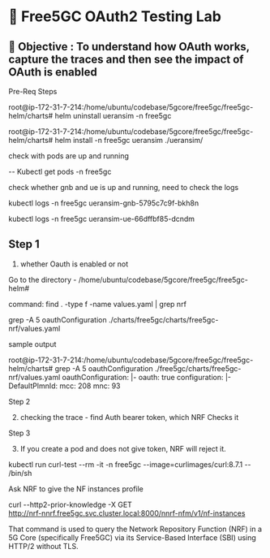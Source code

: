 # 🧪 Free5GC OAuth2 Testing Lab

## 🎯 Objective : To understand how OAuth works, capture the traces and then see the impact of OAuth is enabled

Pre-Req Steps

root@ip-172-31-7-214:/home/ubuntu/codebase/5gcore/free5gc/free5gc-helm/charts# helm uninstall ueransim -n free5gc

root@ip-172-31-7-214:/home/ubuntu/codebase/5gcore/free5gc/free5gc-helm/charts# helm install -n free5gc ueransim ./ueransim/


check with pods are up and running

-- Kubectl get pods -n free5gc

check whether gnb and ue is up and running, need to check the logs

kubectl logs -n free5gc ueransim-gnb-5795c7c9f-bkh8n

kubectl logs -n free5gc ueransim-ue-66dffbf85-dcndm


Step 1
-------------
1. whether Oauth is enabled or not

Go to the directory - /home/ubuntu/codebase/5gcore/free5gc/free5gc-helm# 

command: find . -type f -name values.yaml | grep nrf

grep -A 5 oauthConfiguration ./charts/free5gc/charts/free5gc-nrf/values.yaml

sample output

root@ip-172-31-7-214:/home/ubuntu/codebase/5gcore/free5gc/free5gc-helm/charts# grep -A 5 oauthConfiguration ./free5gc/charts/free5gc-nrf/values.yaml
    oauthConfiguration: |-
      oauth: true
    configuration: |-
      DefaultPlmnId:
        mcc: 208
        mnc: 93

Step 2

2. checking the trace - find Auth bearer token, which NRF Checks it

Step 3

3. If you create a pod and does not give token, NRF will reject it.

kubectl run curl-test --rm -it -n free5gc --image=curlimages/curl:8.7.1 -- /bin/sh

Ask NRF to give the NF instances profile

curl --http2-prior-knowledge -X GET \
  http://nrf-nnrf.free5gc.svc.cluster.local:8000/nnrf-nfm/v1/nf-instances

That command is used to query the Network Repository Function (NRF) in a 5G Core (specifically Free5GC) via its Service-Based Interface (SBI) using HTTP/2 without TLS.


